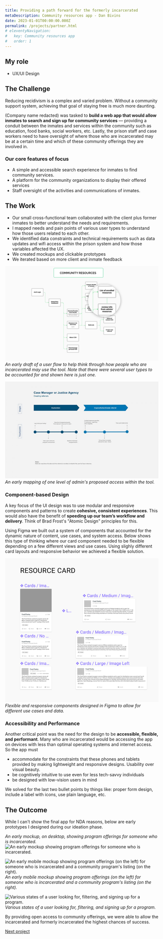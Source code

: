 ```yaml
---
title: Providing a path forward for the formerly incarcerated
metaDescription: Community resources app - Dan Bivins
date: 2023-01-01T00:00:00.000Z
permalink: /projects/partner.html
# eleventyNavigation:
#   key: Community resources app
#   order: 1
---
```




## My role
- UX/UI Design

## The Challenge

Reducing recidivism is a complex and varied problem. Without a community support system, achieving that goal of staying free is much more daunting.

(Company name redacted) was tasked to **build a web app that would allow inmates to search and sign up for community services** &mdash; providing a conduit between the inmates and services within the community such as education, food banks, social workers, etc. Lastly, the prison staff and case workers need to have oversight of where those who are incarcerated may be at a certain time and which of these community offerings they are involved in. 

### Our core features of focus
- A simple and accessible search experience for inmates to find community services.
- A platform for the community organizations to display their offered services
- Staff oversight of the activities and communications of inmates.

## The Work
- Our small cross-functional team collaborated with the client plus former inmates to better understand the needs and requirements. 
- I mapped needs and pain points of various user types to understand how those users related to each other.
- We identified data constraints and technical requirements such as data updates and wifi access within the prison system and how those variables affected the UX.
- We created mockups and clickable prototypes
- We iterated based on more client and inmate feedback

![A rough draft of a user flow to help think through how people who are incarcerated may use the tool.](/static/img/cc_roles.png) *An early draft of a user flow to help think through how people who are incarcerated may use the tool. Note that there were several user types to be accounted for and shown here is just one.*

![An early mapping of one level of admin's purpose and action within the tool.](/static/img/sec0.jpg) *An early mapping of one level of admin's proposed access within the tool.*

### Component-based Design
A key focus of the UI design was to use modular and responsive components and patterns to create **cohesive, consistent experiences**. This would also have the benefit of **speeding up our team’s workflow and delivery**. Think of Brad Frost's "Atomic Design" principles for this.

Using Figma we built out a system of components that accounted for the dynamic nature of content, use cases, and system access. Below shows this type of thinking where our card component needed to be flexible depending on a few different views and use cases. Using slighly different card layouts and responsive behavior we achieved a flexible solution. 

![Components in Figma for our consistent and modular experience.](/static/img/sec1-crop.png) *Flexible and responsive components designed in Figma to allow for different use cases and data.*

### Accessibility and Performance
Another critical point was the need for the design to be **accessible, flexible, and performant**. Many who are incarcerated would be accessing the app on devices with less than optimal operating systems and internet access. So the app must 
- accommodate for the constraints that these phones and tablets provided by making lightweight and responsive designs. Usability over visual beauty.
- be cognitively intuitive to use even for less tech-savvy individuals
- be designed with low-vision users in mind

We solved for the last two bullet points by things like: proper form design, include a label with icons, use plain language, etc. 

## The Outcome
While I can't show the final app for NDA reasons, below are early prototypes I designed during our ideation phase. 

*An early mockup, on desktop, showing program offerings for someone who is incarcerated.*
![An early mockup showing program offerings for someone who is incarcerated.](/static/img/program-detail.png)

![An early mobile mockup showing program offerings (on the left) for someone who is incarcerated and a community program's listing (on the right).](/static/img/cc-mobile.jpg) *An early mobile mockup showing program offerings (on the left) for someone who is incarcerated and a community program's listing (on the right).*

![Various states of a user looking for, filtering, and signing up for a program.](/static/img/sec8.jpg) *Various states of a user looking for, filtering, and signing up for a program.*

By providing open access to community offerings, we were able to allow the incarcerated and formerly incarcerated the highest chances of success. 


[Next project](/projects/mgov)